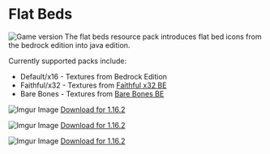 # Flat Beds
![Game version](https://img.shields.io/badge/Minecraft-1.15--1.16.2-blueviolet)
The flat beds resource pack introduces flat bed icons from the bedrock edition into java edition.

Currently supported packs include:
* Default/x16 - Textures from Bedrock Edition
* Faithful/x32 - Textures from [Faithful x32 BE](http://tiny.cc/faithful-bedrock)
* Bare Bones - Textures from [Bare Bones BE](https://mcpedl.com/bare-bones-be/)



![Imgur Image](https://i.imgur.com/2PFrOWm.png)
[Download for 1.16.2](https://github.com/TomB-134/FlatBeds/releases/download/1.15-1.16.1/FlatBeds-x16.zip)

![Imgur Image](https://i.imgur.com/J6vHJBE.png)
[Download for 1.16.2](https://github.com/TomB-134/FlatBeds/releases/download/1.15-1.16.1/FlatBeds-BB.zip)

![Imgur Image](https://i.imgur.com/t5hNo38.png)
[Download for 1.16.2](https://github.com/TomB-134/FlatBeds/releases/download/1.15-1.16.1/FlatBeds-x32.zip)